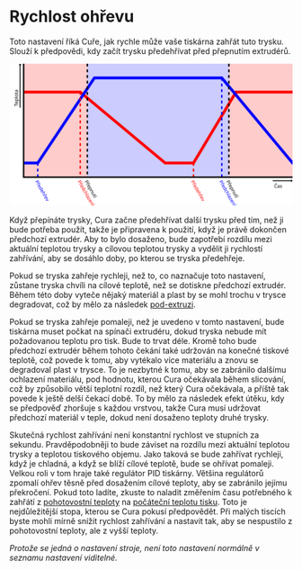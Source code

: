 Rychlost ohřevu
====
Toto nastavení říká Cuře, jak rychle může vaše tiskárna zahřát tuto trysku. Slouží k předpovědi, kdy začít trysku předehřívat před přepnutím extrudérů.

![Trysky se zahřívají v předstihu před přepnutím extruderů](../images/temperature_regulation_cs.svg)

Když přepínáte trysky, Cura začne předehřívat další trysku před tím, než ji bude potřeba použít, takže je připravena k použití, když je právě dokončen předchozí extrudér. Aby to bylo dosaženo, bude zapotřebí rozdílu mezi aktuální teplotou trysky a cílovou teplotou trysky a vydělit ji rychlostí zahřívání, aby se dosáhlo doby, po kterou se tryska předehřeje.

Pokud se tryska zahřeje rychleji, než to, co naznačuje toto nastavení, zůstane tryska chvíli na cílové teplotě, než se dotiskne předchozí extrudér. Během této doby vyteče nějaký materiál a plast by se mohl trochu v trysce degradovat, což by mělo za následek [pod-extruzi](../troubleshooting/underextrusion.md).

Pokud se tryska zahřeje pomaleji, než je uvedeno v tomto nastavení, bude tiskárna muset počkat na spínači extrudéru, dokud tryska nebude mít požadovanou teplotu pro tisk. Bude to trvat déle. Kromě toho bude předchozí extrudér během tohoto čekání také udržován na konečné tiskové teplotě, což povede k tomu, aby vytékalo více materiálu a znovu se degradoval plast v trysce. To je nezbytné k tomu, aby se zabránilo dalšímu ochlazení materiálu, pod hodnotu, kterou Cura očekávala během slicování, což by způsobilo větší teplotní rozdíl, než který Cura očekávala, a příště tak povede k ještě delší čekací době. To by mělo za následek efekt útěku, kdy se předpověď zhoršuje s každou vrstvou, takže Cura musí udržovat předchozí materiál v teple, dokud není dosaženo teploty druhé trysky.

Skutečná rychlost zahřívání není konstantní rychlost ve stupních za sekundu. Pravděpodobněji to bude záviset na rozdílu mezi aktuální teplotou trysky a teplotou tiskového objemu. Jako taková se bude zahřívat rychleji, když je chladná, a když se blíží cílové teplotě, bude se ohřívat pomaleji. Velkou roli v tom hraje také regulátor PID tiskárny. Většina regulátorů zpomalí ohřev těsně před dosažením cílové teploty, aby se zabránilo jejímu překročení. Pokud toto ladíte, zkuste to naladit změřením času potřebného k zahřátí z [pohotovostní teploty](../material/material_initial_print_temperature.md) na [počáteční teplotu tisku](../material/material_initial_print_temperature.md). Toto je nejdůležitější stopa, kterou se Cura pokusí předpovědět. Při malých tiscích byste mohli mírně snížit rychlost zahřívání a nastavit tak, aby se nespustilo z pohotovostní teploty, ale z vyšší teploty.

*Protože se jedná o nastavení stroje, není toto nastavení normálně v seznamu nastavení viditelné.*